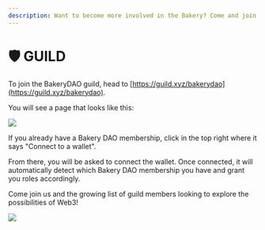 ```yaml
---
description: Want to become more involved in the Bakery? Come and join our guild
---
```


# 🛡 GUILD

To join the BakeryDAO guild, head to [https://guild.xyz/bakerydao](https://guild.xyz/bakerydao).

You will see a page that looks like this:

![](../../.gitbook/assets/chrome\_WgoXzokZ4Z.png)

If you already have a Bakery DAO membership, click in the top right where it says "Connect to a wallet".

From there, you will be asked to connect the wallet. Once connected, it will automatically detect which Bakery DAO membership you have and grant you roles accordingly.

Come join us and the growing list of guild members looking to explore the possibilities of Web3!

![](../../.gitbook/assets/chrome\_lZDCNFgcx2.png)
